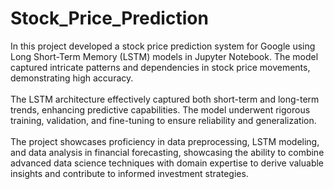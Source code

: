# Stock_Price_Prediction<br>
In this project developed a stock price prediction system for Google using Long Short-Term Memory (LSTM) models in Jupyter Notebook. The model captured intricate patterns and dependencies in stock price movements, demonstrating high accuracy.<br><br>
The LSTM architecture effectively captured both short-term and long-term trends, enhancing predictive capabilities. The model underwent rigorous training, validation, and fine-tuning to ensure reliability and generalization.<br><br>
The project showcases proficiency in data preprocessing, LSTM modeling, and data analysis in financial forecasting, showcasing the ability to combine advanced data science techniques with domain expertise to derive valuable insights and contribute to informed investment strategies.
